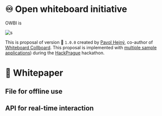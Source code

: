 # ♾️ Open whiteboard initiative

OWBI is

![s](https://collboard.com/2zcmo5bcumklzqvpc4i6.png)

This is proposal of version 🍂 `1.0.0` created by [Pavol Hejný](https://pavolhejny.com), co-author of [Whiteboard Collboard](https://collboard.com).
This proposal is implemented with [multiple sample applications](/applications)) during the [HackPrague](https://www.hackprague.com/hackathon2021) hackathon.

# 📝 Whitepaper

## File for offline use

## API for real-time interaction
